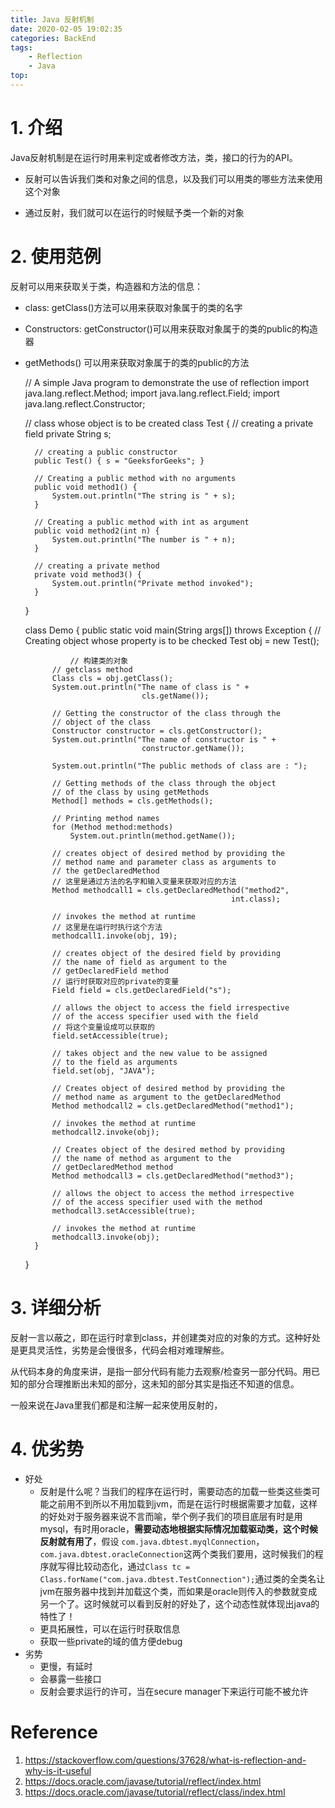 ```yaml
---
title: Java 反射机制
date: 2020-02-05 19:02:35
categories: BackEnd
tags:
    - Reflection
    - Java
top:
---
```



# 1. 介绍
Java反射机制是在运行时用来判定或者修改方法，类，接口的行为的API。

+ 反射可以告诉我们类和对象之间的信息，以及我们可以用类的哪些方法来使用这个对象

+ 通过反射，我们就可以在运行的时候赋予类一个新的对象

# 2. 使用范例
反射可以用来获取关于类，构造器和方法的信息：

+ class: getClass()方法可以用来获取对象属于的类的名字
+ Constructors: getConstructor()可以用来获取对象属于的类的public的构造器
+ getMethods() 可以用来获取对象属于的类的public的方法

    // A simple Java program to demonstrate the use of reflection 
    import java.lang.reflect.Method; 
    import java.lang.reflect.Field; 
    import java.lang.reflect.Constructor; 
    
    // class whose object is to be created 
    class Test 
    { 
        // creating a private field 
        private String s; 
    
        // creating a public constructor 
        public Test() { s = "GeeksforGeeks"; } 
    
        // Creating a public method with no arguments 
        public void method1() { 
            System.out.println("The string is " + s); 
        } 
    
        // Creating a public method with int as argument 
        public void method2(int n) { 
            System.out.println("The number is " + n); 
        } 
    
        // creating a private method 
        private void method3() { 
            System.out.println("Private method invoked"); 
        } 
    } 

    class Demo 
    { 
        public static void main(String args[]) throws Exception 
        { 
            // Creating object whose property is to be checked 
            Test obj = new Test(); 
    
                // 构建类的对象
            // getclass method 
            Class cls = obj.getClass(); 
            System.out.println("The name of class is " + 
                                cls.getName()); 
    
            // Getting the constructor of the class through the 
            // object of the class 
            Constructor constructor = cls.getConstructor(); 
            System.out.println("The name of constructor is " + 
                                constructor.getName()); 
    
            System.out.println("The public methods of class are : "); 
    
            // Getting methods of the class through the object 
            // of the class by using getMethods 
            Method[] methods = cls.getMethods(); 
    
            // Printing method names 
            for (Method method:methods) 
                System.out.println(method.getName()); 
    
            // creates object of desired method by providing the 
            // method name and parameter class as arguments to 
            // the getDeclaredMethod  
            // 这里是通过方法的名字和输入变量来获取对应的方法
            Method methodcall1 = cls.getDeclaredMethod("method2", 
                                                    int.class); 
    
            // invokes the method at runtime 
            // 这里是在运行时执行这个方法 
            methodcall1.invoke(obj, 19); 
    
            // creates object of the desired field by providing 
            // the name of field as argument to the 
            // getDeclaredField method 
            // 运行时获取对应的private的变量
            Field field = cls.getDeclaredField("s"); 
    
            // allows the object to access the field irrespective 
            // of the access specifier used with the field 
            // 将这个变量设成可以获取的
            field.setAccessible(true); 
    
            // takes object and the new value to be assigned 
            // to the field as arguments 
            field.set(obj, "JAVA"); 
    
            // Creates object of desired method by providing the 
            // method name as argument to the getDeclaredMethod 
            Method methodcall2 = cls.getDeclaredMethod("method1"); 
    
            // invokes the method at runtime 
            methodcall2.invoke(obj); 
    
            // Creates object of the desired method by providing 
            // the name of method as argument to the 
            // getDeclaredMethod method 
            Method methodcall3 = cls.getDeclaredMethod("method3"); 
    
            // allows the object to access the method irrespective 
            // of the access specifier used with the method 
            methodcall3.setAccessible(true); 
    
            // invokes the method at runtime 
            methodcall3.invoke(obj); 
        } 
    } 

# 3. 详细分析

反射一言以蔽之，即在运行时拿到class，并创建类对应的对象的方式。这种好处是更具灵活性，劣势是会慢很多，代码会相对难理解些。

从代码本身的角度来讲，是指一部分代码有能力去观察/检查另一部分代码。用已知的部分合理推断出未知的部分，这未知的部分其实是指还不知道的信息。

一般来说在Java里我们都是和注解一起来使用反射的，


# 4. 优劣势

+ 好处
    + 反射是什么呢？当我们的程序在运行时，需要动态的加载一些类这些类可能之前用不到所以不用加载到jvm，而是在运行时根据需要才加载，这样的好处对于服务器来说不言而喻，举个例子我们的项目底层有时是用mysql，有时用oracle，**需要动态地根据实际情况加载驱动类，这个时候反射就有用了**，假设 `com.java.dbtest.myqlConnection`，`com.java.dbtest.oracleConnection`这两个类我们要用，这时候我们的程序就写得比较动态化，通过`Class tc = Class.forName("com.java.dbtest.TestConnection");`通过类的全类名让jvm在服务器中找到并加载这个类，而如果是oracle则传入的参数就变成另一个了。这时候就可以看到反射的好处了，这个动态性就体现出java的特性了！
    + 更具拓展性，可以在运行时获取信息
    + 获取一些private的域的值方便debug
+ 劣势
    + 更慢，有延时
    + 会暴露一些接口
    + 反射会要求运行的许可，当在secure manager下来运行可能不被允许


# Reference

1. https://stackoverflow.com/questions/37628/what-is-reflection-and-why-is-it-useful
2. https://docs.oracle.com/javase/tutorial/reflect/index.html
3. https://docs.oracle.com/javase/tutorial/reflect/class/index.html